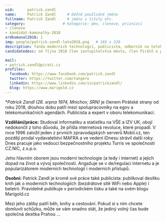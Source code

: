 ```yaml
---
uid:      patrick.zandl
name:     Patrick Zandl  	# běžně používáné jméno
fullname: Patrick Zandl  	# jméno s tituly etc.
category:                 # kategorie: pms, clenove, priznivci
- clenove
- kandidat-komunalky-2018
ordkomunal2018: 1
img: people/patrick-zandl-late2018.png   # 165 x 220
description: fanda moderních technologií, publicista, odborník na telekomunikace a předseda Pirátů v Brandýse  # kratký popis, max 160 znaků
candidatedesc: od října 2018 člen zastupitelstva města, člen Pirátů a předseda MO Piráti Brandýs-Boleslav.

mail:
- patrick.zandl@pirati.cz
profiles:
  facebook: https://www.facebook.com/patrick.zandl
  twitter: https://twitter.com/tangero
  linkedin: https://www.linkedin.com/in/patrickzandl/
  blog: https://www.marigold.cz
---
```


**Patrick Zandl (*26. srpna 1974, Mnichov, SRN)** je členem Pirátské strany od roku 2018, dlouhou dobu patří mezi spolupracovníky na egov a telekomunikačních agendách. Publicista a expert v oboru telekomunikací.

**Vzdělání/práce:** Studoval informatiku a statistiku na VŠE a IZV UK, obojí nedokončil z toho důvodu, že přišla internetová revoluce, které propadl. V roce 1996 založil jeden z prvních zpravodajských serverů Mobil.cz, ten později prodal vydavatelství MAFRA a ve vedení iDnesu strávil další roky. Dnes pracuje jako vedoucí bezpečnostního projektu Turris ve společnosti CZ.NIC, z.s.p.o.

Jeho hlavním oborem jsou moderní technologie (a tedy i internet) a jejich dopad na život a vývoj společnosti. Angažuje se v de/regulaci internetu a je popularizátorem moderních technologií i moderních přístupů.

**Osobní:** Patrick Zandl je kromě své práce také publicista: publikoval desítku knih jak o moderních technologiích (bezdrátové sítě WiFi nebo Apple) i beletrii. Pravidelně publikuje v periodickém tisku a také na svém blogu Marigold.cz

 Mezi jeho záliby patří běh, knihy a cestování. Pokud si s ním chcete domluvit schůzku, může se vám snadno stát, že jediný volný čas bude společná desítka Prahou …
